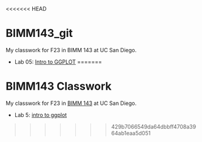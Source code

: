 <<<<<<< HEAD
# BIMM143_git
My classwork for F23 in BIMM 143 at UC San Diego. 


- Lab 05: [Intro to GGPLOT](https://github.com/ZainubDarsot/BIMM143_git/blob/2f5d1c66463c5e12b5532090312722179f0d72fd/class05/class05.pdf)
=======
# BIMM143 Classwork

My classwork for F23 in [BIMM 143](https://bioboot.github.io/bimm143_F23/) at UC San Diego. 

- Lab 5: [intro to ggplot](https://github.com/ZainubDarsot/BIMM143_git/blob/2f5d1c66463c5e12b5532090312722179f0d72fd/class05/class05.pdf)
>>>>>>> 429b7066549da64dbbff4708a3964ab1eaa5d051
